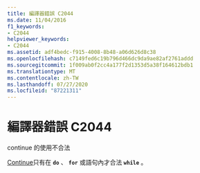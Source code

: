```yaml
---
title: 編譯器錯誤 C2044
ms.date: 11/04/2016
f1_keywords:
- C2044
helpviewer_keywords:
- C2044
ms.assetid: adf4bedc-f915-4008-8b48-a06d626d8c38
ms.openlocfilehash: c7149fed6c19b796d466dc9da9ae82af2761addd
ms.sourcegitcommit: 1f009ab0f2cc4a177f2d1353d5a38f164612bdb1
ms.translationtype: MT
ms.contentlocale: zh-TW
ms.lasthandoff: 07/27/2020
ms.locfileid: "87221311"
---
```

# <a name="compiler-error-c2044"></a>編譯器錯誤 C2044

continue 的使用不合法

[Continue](../../cpp/continue-statement-cpp.md)只有在 **`do`** 、 **`for`** 或語句內才合法 **`while`** 。
